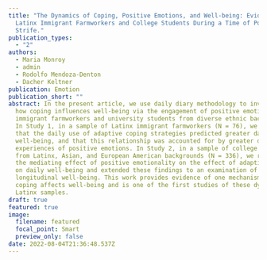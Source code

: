 ```yaml
---
title: "The Dynamics of Coping, Positive Emotions, and Well-being: Evidence from
  Latinx Immigrant Farmworkers and College Students During a Time of Political
  Strife."
publication_types:
  - "2"
authors:
  - Maria Monroy
  - admin
  - Rodolfo Mendoza-Denton
  - Dacher Keltner
publication: Emotion
publication_short: ""
abstract: In the present article, we use daily diary methodology to investigate
  how coping influences well-being via the engagement of positive emotions in
  immigrant farmworkers and university students from diverse ethnic backgrounds.
  In Study 1, in a sample of Latinx immigrant farmworkers (N = 76), we found
  that the daily use of adaptive coping strategies predicted greater daily
  well-being, and that this relationship was accounted for by greater daily
  experiences of positive emotions. In Study 2, in a sample of college students
  from Latinx, Asian, and European American backgrounds (N = 336), we replicated
  the mediating effect of positive emotionality on the effect of adaptive coping
  on daily well-being and extended these findings to an examination of
  longitudinal well-being. This work provides evidence of one mechanism by which
  coping affects well-being and is one of the first studies of these dynamics in
  Latinx samples.
draft: true
featured: true
image:
  filename: featured
  focal_point: Smart
  preview_only: false
date: 2022-08-04T21:36:48.537Z
---
```

